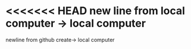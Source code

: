 <<<<<<< HEAD
new line from local computer -> local computer
=======
newline from github
create-> local computer
